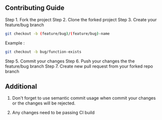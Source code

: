## Contributing Guide

Step 1. Fork the project
Step 2. Clone the forked project
Step 3. Create your feature/bug branch

```bash
git checkout -b (feature/bug)/(feature/bug)-name
```

Example :

```bash
git checkout -b bug/function-exists
```

Step 5. Commit your changes
Step 6. Push your changes the the feature/bug branch
Step 7. Create new pull request from your forked repo branch

## Additional

1. Don't forget to use semantic commit usage when commit your changes or the changes will be rejected.

2. Any changes need to be passing CI build
